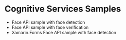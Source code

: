 # Cognitive Services Samples
- Face API sample with face detection
- Face API sample with face verification
- Xamarin.Forms Face API sample with face detection

